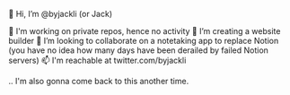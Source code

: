 👋 Hi, I’m @byjackli (or Jack)


👀 I'm working on private repos, hence no activity
🌱 I’m creating a website builder
💞️ I’m looking to collaborate on a notetaking app to replace Notion (you have no idea how many days have been derailed by failed Notion servers)
📫 I'm reachable at twitter.com/byjackli

.. I'm also gonna come back to this another time.

